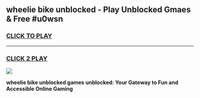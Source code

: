 
## wheelie bike unblocked - Play Unblocked Gmaes & Free #u0wsn
<h3>
<a href="https://news.freeplayer.one?title=wheelie_bike_unblocked&ref=24F">CLICK TO PLAY</a></h3>
<hr>

<h3>
<a href="https://news.freeplayer.one?title=wheelie_bike_unblocked&ref=24F">CLICK 2 PLAY</a>
  
</h3>

<a href="https://news.freeplayer.one?title=wheelie_bike_unblocked&ref=24F/"><img src="https://clearcache.store/games.png"></a>


**wheelie bike unblocked games unblocked: Your Gateway to Fun and Accessible Online Gaming**

